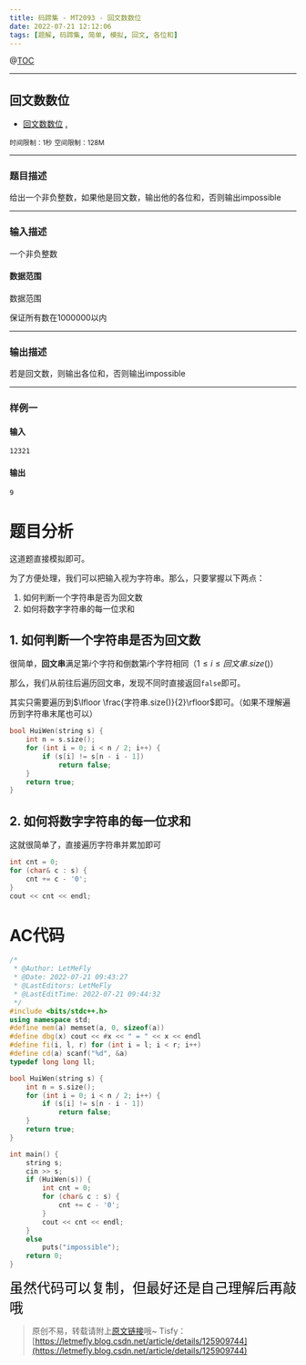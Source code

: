 ```yaml
---
title: 码蹄集 - MT2093 - 回文数数位
date: 2022-07-21 12:12:06
tags: [题解, 码蹄集, 简单, 模拟, 回文, 各位和]
---
```


@[TOC](传送门)


---


## 回文数数位
+ <a href="https://matiji.net/exam/brushquestion/93/3181/1DC60EA6DF83A333301CFFE1407FBA59"> 回文数数位</a> <a href="https://matiji.net/exam/dohomework/1284/1">.</a>

<small>时间限制：1秒</small>
<small>空间限制：128M</small>



---



### 题目描述

给出一个非负整数，如果他是回文数，输出他的各位和，否则输出impossible
​


---

### 输入描述



一个非负整数

#### 数据范围

数据范围

保证所有数在1000000以内

---


### 输出描述


若是回文数，则输出各位和，否则输出impossible



---


### 样例一

#### 输入

```
12321
```

#### 输出

```
9
```




# 题目分析

这道题直接模拟即可。

为了方便处理，我们可以把输入视为字符串。那么，只要掌握以下两点：

1. 如何判断一个字符串是否为回文数
2. 如何将数字字符串的每一位求和

## 1. 如何判断一个字符串是否为回文数

很简单，**回文串**满足第$i$个字符和倒数第$i$个字符相同（$1\leq i\leq 回文串.size()$）

那么，我们从前往后遍历回文串，发现不同时直接返回```false```即可。

其实只需要遍历到$\lfloor \frac{字符串.size()}{2}\rfloor$即可。（如果不理解遍历到字符串末尾也可以）

```cpp
bool HuiWen(string s) {
    int n = s.size();
    for (int i = 0; i < n / 2; i++) {
        if (s[i] != s[n - i - 1])
            return false;
    }
    return true;
}
```

## 2. 如何将数字字符串的每一位求和

这就很简单了，直接遍历字符串并累加即可

```cpp
int cnt = 0;
for (char& c : s) {
    cnt += c - '0';
}
cout << cnt << endl;
```

# AC代码

```cpp
/*
 * @Author: LetMeFly
 * @Date: 2022-07-21 09:43:27
 * @LastEditors: LetMeFly
 * @LastEditTime: 2022-07-21 09:44:32
 */
#include <bits/stdc++.h>
using namespace std;
#define mem(a) memset(a, 0, sizeof(a))
#define dbg(x) cout << #x << " = " << x << endl
#define fi(i, l, r) for (int i = l; i < r; i++)
#define cd(a) scanf("%d", &a)
typedef long long ll;

bool HuiWen(string s) {
    int n = s.size();
    for (int i = 0; i < n / 2; i++) {
        if (s[i] != s[n - i - 1])
            return false;
    }
    return true;
}

int main() {
    string s;
    cin >> s;
    if (HuiWen(s)) {
        int cnt = 0;
        for (char& c : s) {
            cnt += c - '0';
        }
        cout << cnt << endl;
    }
    else
        puts("impossible");
    return 0;
}
```

<font color="black" face="楷体" size="5px">虽然代码可以复制，但最好还是自己理解后再敲哦</font>

<!-- <font color="black" face="楷体" size="5px">每周提前更新菁英班周赛题解，点关注，不迷路</font> -->

>原创不易，转载请附上[原文链接](https://blog.letmefly.xyz/2022/07/21/MaTiJi%20-%20MT2093%20-%20%E5%9B%9E%E6%96%87%E6%95%B0%E6%95%B0%E4%BD%8D/)哦~
>Tisfy：[https://letmefly.blog.csdn.net/article/details/125909744](https://letmefly.blog.csdn.net/article/details/125909744)